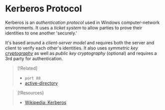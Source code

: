 
# Kerberos Protocol
Kerberos is an *authentication protocol* used in Windows computer-network environments. It uses a *ticket system* to allow parties to prove their identities to one another 'securely.' 

It's based around a *client-server model* and requires both the server and client to verify each other's identities. It also uses *symmetric key [cryptography](computers/concepts/cryptography/cryptography.md)* as well as *public key cryptography* (optional) and requires a 3rd party for authentication.



> [!Related]
> - `port 88`
> - [active-directory](computers/windows/active-directory/active-directory.md)
> 

> [!Resources]
> - [Wikipedia: Kerberos](https://en.wikipedia.org/wiki/Kerberos_protocol)
